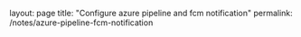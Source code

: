 layout: page
title: "Configure azure pipeline and fcm notification"
permalink: /notes/azure-pipeline-fcm-notification